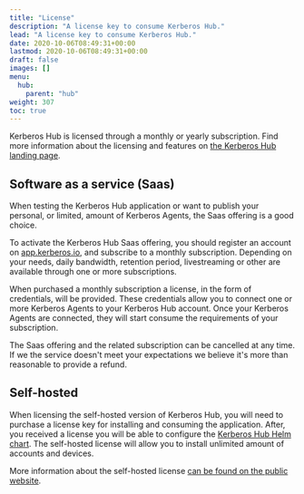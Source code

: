 ```yaml
---
title: "License"
description: "A license key to consume Kerberos Hub."
lead: "A license key to consume Kerberos Hub."
date: 2020-10-06T08:49:31+00:00
lastmod: 2020-10-06T08:49:31+00:00
draft: false
images: []
menu:
  hub:
    parent: "hub"
weight: 307
toc: true
---
```


Kerberos Hub is licensed through a monthly or yearly subscription. Find more information about the licensing and features on [the Kerberos Hub landing page](https://kerberos.io/product/hub). 

## Software as a service (Saas)

When testing the Kerberos Hub application or want to publish your personal, or limited, amount of Kerberos Agents, the Saas offering is a good choice.

To activate the Kerberos Hub Saas offering, you should register an account on [app.kerberos.io](https://app.kerberos.io), and subscribe to a monthly subscription. Depending on your needs, daily bandwidth, retention period, livestreaming or other are available through one or more subscriptions.

When purchased a monthly subscription a license, in the form of credentials, will be provided. These credentials allow you to connect one or more Kerberos Agents to your Kerberos Hub account. Once your Kerberos Agents are connected, they will start consume the requirements of your subscription.

The Saas offering and the related subscription can be cancelled at any time. If we the service doesn't meet your expectations we believe it's more than reasonable to provide a refund.

## Self-hosted

When licensing the self-hosted version of Kerberos Hub, you will need to purchase a license key for installing and consuming the application. After, you received a license you will be able to configure the [Kerberos Hub Helm chart](https://github.com/kerberos-io/hub/blob/master/values.yaml#L6). The self-hosted license will allow you to install unlimited amount of accounts and devices. 

More information about the self-hosted license [can be found on the public website](https://kerberos.io/product/hub).
